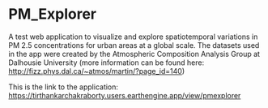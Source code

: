 # PM_Explorer
A test web application to visualize and explore spatiotemporal variations in PM 2.5 concentrations for urban areas at a global scale. 
The datasets used in the app were created by the Atmospheric Composition Analysis Group at Dalhousie University (more information can be found here: http://fizz.phys.dal.ca/~atmos/martin/?page_id=140)

This is the link to the application: https://tirthankarchakraborty.users.earthengine.app/view/pmexplorer
